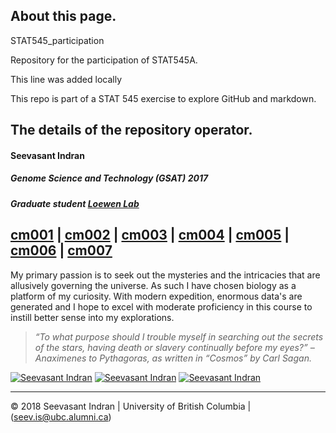 About this page.
---------------  

STAT545_participation

Repository for the participation of STAT545A.

This line was added locally

This repo is part of a STAT 545 exercise to explore GitHub and markdown.



The details of the repository operator.
---
#### **Seevasant Indran**
##### *Genome Science and Technology (GSAT) 2017*
##### Graduate student [Loewen Lab](http://www.loewenlab.ca/research-scope/) 


[cm001](https://github.com/zeeva85/STAT545A_participation/tree/master/cm001) \| 
[cm002](https://github.com/zeeva85/STAT545A_participation/tree/master/cm002) \| 
[cm003](https://github.com/zeeva85/STAT545A_participation/tree/master/cm003) \|
[cm004](https://github.com/zeeva85/STAT545A_participation/tree/master/cm004) \| 
[cm005](https://github.com/zeeva85/STAT545A_participation/tree/master/cm005) \| 
[cm006](https://github.com/zeeva85/STAT545A_participation/tree/master/cm006) \|
[cm007]()
---


My primary passion is to seek out the mysteries and the intricacies that are allusively governing the universe. As such I have chosen biology as a platform of my curiosity. With modern expedition, enormous data's are generated and I hope to excel with moderate proficiency in this course to instill better sense into my explorations.

> *“To what purpose should I trouble myself in searching out the secrets of the stars, having death or slavery continually before my eyes?” – Anaximenes to Pythagoras, as written in “Cosmos” by Carl Sagan.*


[![Seevasant Indran](https://cdn3.iconfinder.com/data/icons/free-social-icons/67/twitter_circle_black-32.png)](https://twitter.com/zeeva85) [![Seevasant Indran](https://cdn3.iconfinder.com/data/icons/free-social-icons/67/linkedin_circle_black-32.png)](https://my.linkedin.com/in/seevasantindran) [![Seevasant Indran](https://cdn3.iconfinder.com/data/icons/picons-social/57/18-youtube-32.png)](https://www.youtube.com/user/szeeva85) 

---
:copyright: 2018 Seevasant Indran \| University of British Columbia \| (seev.is@ubc.alumni.ca)
